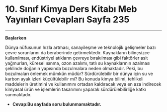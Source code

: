 # 10. Sınıf Kimya Ders Kitabı Meb Yayınları Cevapları Sayfa 235

---

**Başlarken**

Dünya nüfusunun hızla artması, sanayileşme ve teknolojik gelişmeler bazı çevre sorunlarını da beraberinde getirmektedir. Kaynakların bilinçsizce kullanılması, endüstriyel atıkların çevreye bırakılması gibi faktörler asit yağmurları, küresel ısınma, ozon azalımı, tatlı su kaynaklarının azalması şeklinde doğanın yapısında bozulmalara neden olmaktadır. Peki, bu bozulmaları önlemek mümkün müdür? Sürdürülebilir bir dünya için su ve karbon ayak izleri küçültülebilir mi? Bu konuda kimya bilimi, tehlikeli maddelerin üretimini ve kullanımını ortadan kaldıracak veya en aza indirecek kimyasal ürün ve işlemlerin tasarımını yaparak sürdürülebilirliğe katkı sunmaktadır.

-   **Cevap**:**Bu sayfada soru bulunmamaktadır.**